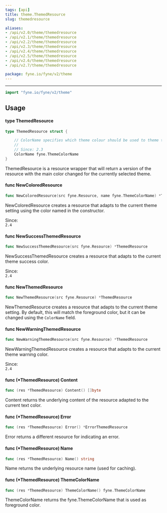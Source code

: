 ```yaml
---
tags: [api]
title: theme.ThemedResource
slug: themedresource

aliases:
- /api/v2.0/theme/themedresource
- /api/v2.1/theme/themedresource
- /api/v2.2/theme/themedresource
- /api/v2.3/theme/themedresource
- /api/v2.4/theme/themedresource
- /api/v2.5/theme/themedresource
- /api/v2.6/theme/themedresource
- /api/v2.7/theme/themedresource

package: fyne.io/fyne/v2/theme
---
```



---
```go
import "fyne.io/fyne/v2/theme"
```

## Usage

#### type ThemedResource

```go
type ThemedResource struct {

	// ColorName specifies which theme colour should be used to theme the resource
	//
	// Since: 2.3
	ColorName fyne.ThemeColorName
}
```

ThemedResource is a resource wrapper that will return a version of the resource with the main color changed for the currently selected theme.

#### func  NewColoredResource

```go
func NewColoredResource(src fyne.Resource, name fyne.ThemeColorName) *ThemedResource
```
NewColoredResource creates a resource that adapts to the current theme setting using the color named in the constructor.


<div class="since">Since: <code>
2.4</code></div>

#### func  NewSuccessThemedResource

```go
func NewSuccessThemedResource(src fyne.Resource) *ThemedResource
```
NewSuccessThemedResource creates a resource that adapts to the current theme success color.


<div class="since">Since: <code>
2.4</code></div>

#### func  NewThemedResource

```go
func NewThemedResource(src fyne.Resource) *ThemedResource
```
NewThemedResource creates a resource that adapts to the current theme setting. By default, this will match the foreground color, but it can be changed using the `ColorName` field.

#### func  NewWarningThemedResource

```go
func NewWarningThemedResource(src fyne.Resource) *ThemedResource
```
NewWarningThemedResource creates a resource that adapts to the current theme warning color.


<div class="since">Since: <code>
2.4</code></div>

#### func (*ThemedResource) Content

```go
func (res *ThemedResource) Content() []byte
```
Content returns the underlying content of the resource adapted to the current text color.

#### func (*ThemedResource) Error

```go
func (res *ThemedResource) Error() *ErrorThemedResource
```
Error returns a different resource for indicating an error.

#### func (*ThemedResource) Name

```go
func (res *ThemedResource) Name() string
```
Name returns the underlying resource name (used for caching).

#### func (*ThemedResource) ThemeColorName

```go
func (res *ThemedResource) ThemeColorName() fyne.ThemeColorName
```
ThemeColorName returns the fyne.ThemeColorName that is used as foreground color.
